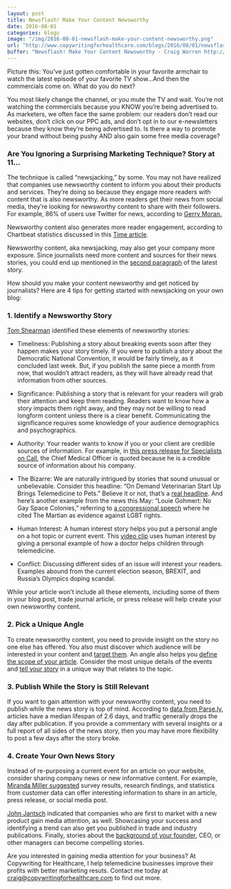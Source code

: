 ```yaml
---
layout: post
title: Newsflash! Make Your Content Newsworthy
date: 2016-08-01
categories: blogs
image: "/img/2016-08-01-newsflash-make-your-content-newsworthy.png"
url: "http://www.copywritingforhealthcare.com/blogs/2016/08/01/newsflash-make-your-content-newsworthy.html"
buffer: "Newsflash! Make Your Content Newsworthy - Craig Warren http://www.copywritingforhealthcare.com/blogs/2016/08/01/newsflash-make-your-content-newsworthy.html"
---
```


Picture this: You’ve just gotten comfortable in your favorite armchair to watch the latest episode of your favorite TV show…And then the commercials come on. What do you do next?

You most likely change the channel, or you mute the TV and wait. You’re not watching the commercials because you KNOW you’re being advertised to.
As marketers, we often face the same problem: our readers don’t read our websites, don’t click on our PPC ads, and don’t opt in to our e-newsletters because they know they’re being advertised to.
Is there a way to promote your brand without being pushy AND also gain some free media coverage? 

### Are You Ignoring a Surprising Marketing Technique? Story at 11…

The technique is called “newsjacking,” by some. You may not have realized that companies use newsworthy content to inform you about their products and services. They’re doing so because they engage more readers with content that is also newsworthy. As more readers get their news from social media, they’re looking for newsworthy content to share with their followers. For example, 86% of users use Twitter for news, according to [Gerry Moran.](https://marketingthink.com/make-your-content-marketing-more-newsworthy/) 

Newsworthy content also generates more reader engagement, according to Chartbeat statistics discussed in this [Time article](http://time.com/12933/what-you-think-you-know-about-the-web-is-wrong/).

Newsworthy content, aka newsjacking, may also get your company more exposure. Since journalists need more content and sources for their news stories, you could end up mentioned in the [second paragraph](http://www.webinknow.com/2011/11/newsjacking.html) of the latest story.

How should you make your content newsworthy and get noticed by journalists? Here are 4 tips for getting started with newsjacking on your own blog:

### 1. Identify a Newsworthy Story

[Tom Shearman](http://www.digitalthirdcoast.net/blog/values-content-newsworthy) identified these elements of newsworthy stories:

* Timeliness: Publishing a story about breaking events soon after they happen makes your story timely. If you were to publish a story about the Democratic National Convention, it would be fairly timely, as it concluded last week. But, if you publish the same piece a month from now, that wouldn’t attract readers, as they will have already read that information from other sources.

* Significance: Publishing a story that is relevant for your readers will grab their attention and keep them reading. Readers want to know how a story impacts them right away, and they may not be willing to read longform content unless there is a clear benefit. Communicating the significance requires some knowledge of your audience demographics and psychographics.

* Authority: Your reader wants to know if you or your client are credible sources of information. For example, in [this press release for Specialists on Call](http://www.pressreleaserocket.net/specialists-on-call-inc-announces-its-50000th-psychiatry-patient-consultation/473928/), the Chief Medical Officer is quoted because he is a credible source of information about his company.

* The Bizarre: We are naturally intrigued by stories that sound unusual or unbelievable. Consider this headline: “On Demand Veterinarian Start Up Brings Telemedicine to Pets.” Believe it or not, that’s a [real headline](http://www.bizjournals.com/boston/blog/startups/2016/07/on-demand-veterinarian-startup-brings-telemedicine.html). And here’s another example from the news this May: “Louie Gohmert: No Gay Space Colonies,” referring to [a congressional speech](http://www.rightwingwatch.org/content/louie-gohmert-no-gay-space-colonies) where he cited The Martian as evidence against LGBT rights.

* Human Interest: A human interest story helps you put a personal angle on a hot topic or current event. This [video clip](http://www.wearecentralpa.com/news/when-your-child-needs-a-medical-expert) uses human interest by giving a personal example of how a doctor helps children through telemedicine.

* Conflict: Discussing different sides of an issue will interest your readers. Examples abound from the current election season, BREXIT, and Russia’s Olympics doping scandal.

While your article won’t include all these elements, including some of them in your blog post, trade journal article, or press release will help create your own newsworthy content. 

### 2. Pick a Unique Angle 

To create newsworthy content, you need to provide insight on the story no one else has offered. You also must discover which audience will be interested in your content and [target them](http://www.toprankblog.com/2013/04/online-pr-company-news/). An angle also helps you [define the scope of your article](http://www.writersdigest.com/writing-articles/by-writing-goal/improve-my-writing/find-an-angle-to-bring-your-subject-to-life). Consider the most unique details of the events and [tell your story](http://www.jonathancrossfield.com/blog/2016/01/whats-your-angle-crafting-unique-content-ideas.html) in a unique way that relates to the topic.

### 3.  Publish While the Story is Still Relevant

If you want to gain attention with your newsworthy content, you need to publish while the news story is top of mind. According to [data from Parse.ly](https://www.questia.com/magazine/1G1-428528484/your-story-s-life-span-how-long-do-articles-really), articles have a median lifespan of 2.6 days, and traffic generally drops the day after publication. If you provide a commentary with several insights or a full report of all sides of the news story, then you may have more flexibility to post a few days after the story broke.

### 4. Create Your Own News Story

Instead of re-purposing a current event for an article on your website, consider sharing company news or new informative content. For example, [Miranda Miller suggested](http://www.toprankblog.com/2013/04/online-pr-company-news/) survey results, research findings, and statistics from customer data can offer interesting information to share in an article, press release, or social media post.

[John Jantsch](http://www.marcommwise.com/article.phtml?id=864) indicated that companies who are first to market with a new product gain media attention, as well. Showcasing your success and identifying a trend can also get you published in trade and industry publications. Finally, stories about the [background of your founder,](http://blog.pressfriendly.com/choosing-an-angle-for-your-story/) CEO, or other managers can become compelling stories.

Are you interested in gaining media attention for your business? At Copywriting for Healthcare, I help telemedicine businesses improve their profits with better marketing resuts. Contact me today at craig@copywritingforhealthcare.com to find out more.